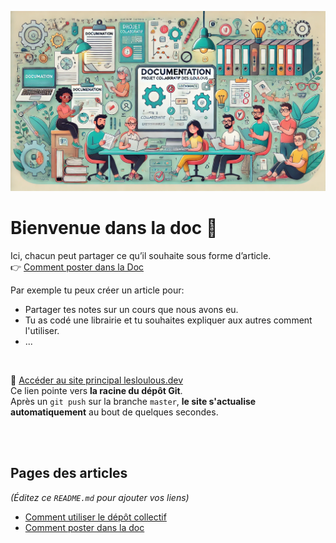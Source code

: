 ![Image d’exemple](src/image.webp)

# Bienvenue dans la doc 👋

Ici, chacun peut partager ce qu’il souhaite sous forme d’article.  
👉 [Comment poster dans la Doc](/2)

Par exemple tu peux créer un article pour:
- Partager tes notes sur un cours que nous avons eu.
- Tu as codé une librairie et tu souhaites expliquer aux autres comment l'utiliser.
- ...

<br>

🔗 [Accéder au site principal lesloulous.dev](https://lesloulous.dev)  
Ce lien pointe vers **la racine du dépôt Git**.  
Après un `git push` sur la branche `master`, **le site s'actualise automatiquement** au bout de quelques secondes.

<br><br>

## Pages des articles
*(Éditez ce `README.md` pour ajouter vos liens)*

- [Comment utiliser le dépôt collectif](/1)
- [Comment poster dans la doc](/2)  
